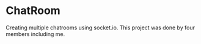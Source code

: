 # ChatRoom
Creating multiple chatrooms using socket.io. This project was done by four members including me.
